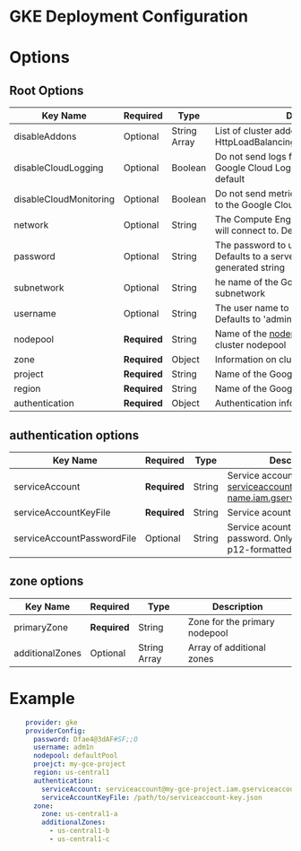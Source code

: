 # GKE Deployment Configuration

# Options
## Root Options
| Key Name | Required | Type | Description|
| --- | --- | --- | --- |
| disableAddons | Optional | String Array | List of cluster addons to disable. Options are HttpLoadBalancing,HorizontalPodAutoscaling |
| disableCloudLogging | Optional | Boolean | Do not send logs from the cluster to the Google Cloud Logging API. Enabled by default |
| disableCloudMonitoring | Optional | Boolean | Do not send metrics from pods in the cluster to the Google Cloud Monitoring API |
| network | Optional | String | The Compute Engine Network that the cluster will connect to. Defaults to 'default' |
| password | Optional | String | The password to use for cluster auth. Defaults to a server-specified randomly-generated string |
| subnetwork | Optional | String | he name of the Google Compute Engine subnetwork |
| username | Optional | String | The user name to use for cluster auth. Defaults to 'admin' |
| nodepool | __Required__ | String | Name of the [nodepool](nodepools/README.md) to use as the primary cluster nodepool |
| zone | __Required__ | Object | Information on cluster zones |
| project | __Required__ | String  | Name of the Google Cloud project to use |
| region | __Required__ | String  | Name of the Google Cloud region to use |
| authentication | __Required__ | Object | Authentication info for GKE |

## authentication options
| Key Name | Required | Type | Description|
| --- | --- | --- | --- |
| serviceAccount | __Required__ | String | Service account name, i.e serviceaccount@project-name.iam.gserviceaccount.com |
| serviceAccountKeyFile | __Required__ | String | Service acount key file. |
| serviceAccountPasswordFile | Optional | String | Service acount key file password. Only relevant for p12-formatted key files. |

## zone options
| Key Name | Required | Type | Description|
| --- | --- | --- | --- |
| primaryZone | __Required__ | String | Zone for the primary nodepool |
| additionalZones | Optional | String Array | Array of additional zones |


# Example
```yaml
    provider: gke
    providerConfig:
      password: Dfae4@3dAF#SF;;O
      username: adm1n
      nodepool: defaultPool
      proejct: my-gce-project
      region: us-central1 
      authentication:
        serviceAccount: serviceaccount@my-gce-project.iam.gserviceaccount.com
        serviceAccountKeyFile: /path/to/serviceaccount-key.json
      zone:
        zone: us-central1-a
        additionalZones: 
          - us-central1-b
          - us-central1-c
```

